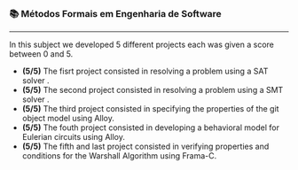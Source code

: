### :books: Métodos Formais em Engenharia de Software
***

In this subject we developed 5 different projects each was given a score between 0 and 5. 

- **(5/5)** The fisrt project consisted in resolving a problem using a SAT solver .
- **(5/5)** The second project consisted in resolving a problem using a SMT solver .
- **(5/5)** The third project consisted in specifying the properties of the git object model using Alloy.
- **(5/5)** The fouth project consisted in developing a behavioral model for Eulerian circuits using Alloy.
- **(5/5)** The fifth and last project consisted in verifying properties and conditions for the Warshall Algorithm using Frama-C.
